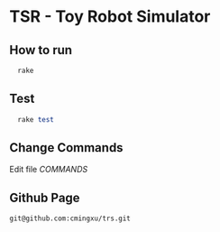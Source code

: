 # TSR - Toy Robot Simulator

## How to run
  ``` ruby
    rake
  ```

## Test
  ``` ruby
    rake test
  ```

## Change Commands
  Edit file *COMMANDS* 

## Github Page
  ```
  git@github.com:cmingxu/trs.git
  ```
